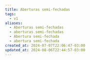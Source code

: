 ```yaml
---
title: Aberturas semi-fechadas
tags:
  - v1
aliases:
  - Aberturas semi-fechadas
  - aberturas semi-fechadas
  - Abertura semi-fechada
  - abertura semi-fechada
created_at: 2024-07-07T22:06:47-03:00
updated_at: 2024-08-06T22:44:57-03:00
---
```



